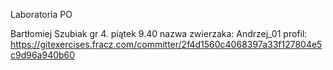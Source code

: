 Laboratoria PO

Bartłomiej Szubiak
gr 4. piątek 9.40
nazwa zwierzaka: Andrzej_01
profil: https://gitexercises.fracz.com/committer/2f4d1560c4068397a33f127804e5c9d96a940b60
